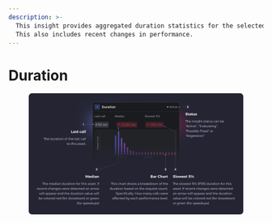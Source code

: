 ```yaml
---
description: >-
  This insight provides aggregated duration statistics for the selected asset.
  This also includes recent changes in performance.
---
```


# Duration

<figure><img src="../.gitbook/assets/Duration - illustration.svg" alt=""><figcaption></figcaption></figure>
